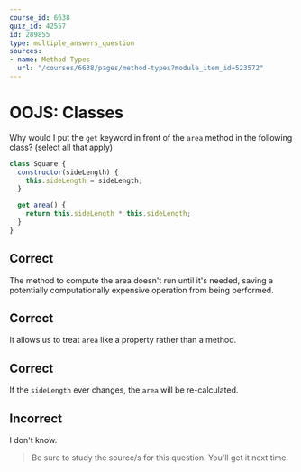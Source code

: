 ```yaml
---
course_id: 6638
quiz_id: 42557
id: 289855
type: multiple_answers_question
sources:
- name: Method Types
  url: "/courses/6638/pages/method-types?module_item_id=523572"
---
```


# OOJS: Classes

Why would I put the `get` keyword in front of the `area` method in the following
class? (select all that apply)

```javascript
class Square {
  constructor(sideLength) {
    this.sideLength = sideLength;
  }

  get area() {
    return this.sideLength * this.sideLength;
  }
}
```

## Correct

The method to compute the area doesn't run until it's needed, saving a
potentially computationally expensive operation from being performed.

## Correct

It allows us to treat `area` like a property rather than a method.

## Correct

If the `sideLength` ever changes, the `area` will be re-calculated.

## Incorrect

I don't know.

> Be sure to study the source/s for this question. You'll get it next time.
